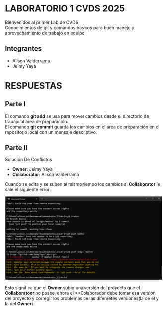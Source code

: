 # LABORATORIO 1 CVDS 2025
Bienvenidos al primer Lab de CVDS   
Conocimientos de git y comandos basicos para buen manejo y aprovechamiento de trabajo en equipo
## Integrantes
- Alison Valderrama
- Jeimy Yaya
# RESPUESTAS
## Parte I
El comando **git add** se usa para mover cambios desde el directorio de trabajo al área de preparación.   
El comando **git commit** guarda los cambios en el área de preparación en el repositorio local con un mensaje descriptivo.
## Parte II
Solución De Conflictos  
- **Owner**: Jeimy Yaya    
- **Collaborator**: Alison Valderrama
   
Cuando se edita y se suben al mismo tiempo los cambios al **Collaborator** le sale el siguiente error:
   
![Imagen error](Imagenes/image(2).png)

Esto significa que el **Owner** subio una versión del proyecto que el **Collaboratoor** no posee, ahora el **Colaborador debe tomar esa versión del proyecto y corregir los problemas de las difenretes versiones(la de él y la del **Owner**)






